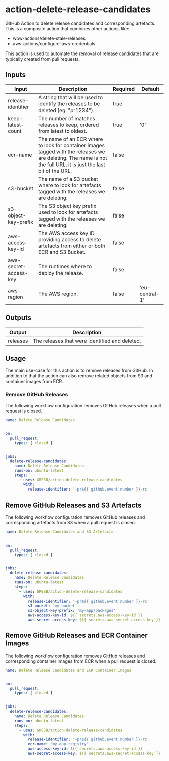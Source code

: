 # action-delete-release-candidates

GitHub Action to delete release candidates and corresponding artefacts.
This is a composite action that combines other actions, like:

- wow-actions/delete-stale-releases
- aws-actions/configure-aws-credentials

This action is used to automate the removal of release candidates that are typically created from pull requests.

## Inputs

| Input                 | Description                                                                                                                                                       | Required | Default        |
|-----------------------|-------------------------------------------------------------------------------------------------------------------------------------------------------------------|----------|----------------|
| release-identifier    | A string that will be used to identify the releases to be deleted (eg. "pr1234").                                                                                 | true     |                |
| keep-latest-count     | The number of matches releases to keep, ordered from latest to oldest.                                                                                            | true     | '0'            |
| ecr-name              | The name of an ECR where to look for container images tagged with the releases we are deleting. The name is not the full URL, it is just the last bit of the URL. | false    |                |
| s3-bucket             | The name of a S3 bucket where to look for artefacts tagged with the releases we are deleting.                                                                     | false    |                |
| s3-object-key-prefix  | The S3 object key prefix used to look for artefacts tagged with the releases we are deleting.                                                                     | false    |                |
| aws-access-key-id     | The AWS access key ID providing access to delete artefacts from either or both ECR and S3 Bucket.                                                                 | false    |                |
| aws-secret-access-key | The runtimes where to deploy the release.                                                                                                                         | false    |                |
| aws-region            | The AWS region.                                                                                                                                                   | false    | 'eu-central-1' |

## Outputs

| Output   | Description                                    |
|----------|------------------------------------------------|
| releases | The releases that were identified and deleted. |

## Usage

The main use-case for this action is to remove releases from GitHub.
In addition to that the action can also remove related objects from S3 and container images from ECR.

### Remove GitHub Releases

The following workflow configuration removes GitHub releases when a pull request is closed.

```yaml
name: Delete Release Candidates


on:
  pull_request:
    types: [ closed ]


jobs:
  delete-release-candidates:
    name: Delete Release Candidates
    runs-on: ubuntu-latest
    steps:
      - uses: GRESB/action-delete-release-candidates
        with:
          release-identifier: '-pr${{ github.event.number }}-rc'
```

## Remove GitHub Releases and S3 Artefacts

The following workflow configuration removes GitHub releases and corresponding artefacts from S3 when a pull request is
closed.

```yaml
name: Delete Release Candidates and S3 Artefacts


on:
  pull_request:
    types: [ closed ]


jobs:
  delete-release-candidates:
    name: Delete Release Candidates
    runs-on: ubuntu-latest
    steps:
      - uses: GRESB/action-delete-release-candidates
        with:
          release-identifier: '-pr${{ github.event.number }}-rc'
          s3-bucket: 'my-bucket'
          s3-object-key-prefix: 'my-app/packages'
          aws-access-key-id: ${{ secrets.aws-access-key-id }}
          aws-secret-access-key: ${{ secrets.aws-secret-access-key }}
```

## Remove GitHub Releases and ECR Container Images

The following workflow configuration removes GitHub releases and corresponding container images from ECR when a pull
request is closed.

```yaml
name: Delete Release Candidates and ECR Container Images


on:
  pull_request:
    types: [ closed ]


jobs:
  delete-release-candidates:
    name: Delete Release Candidates
    runs-on: ubuntu-latest
    steps:
      - uses: GRESB/action-delete-release-candidates
        with:
          release-identifier: '-pr${{ github.event.number }}-rc'
          ecr-name: 'my-app-registry'
          aws-access-key-id: ${{ secrets.aws-access-key-id }}
          aws-secret-access-key: ${{ secrets.aws-secret-access-key }}
```
